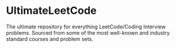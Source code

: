 # UltimateLeetCode
The ultimate repository for everything LeetCode/Coding Interview problems. Sourced from some of the most well-known and industry standard courses and problem sets.
